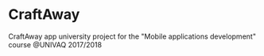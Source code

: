 # CraftAway
CraftAway app university project for the "Mobile applications development" course @UNIVAQ 2017/2018
